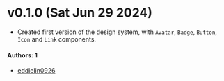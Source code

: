 # v0.1.0 (Sat Jun 29 2024)

- Created first version of the design system, with `Avatar`, `Badge`, `Button`, `Icon` and `Link` components.

#### Authors: 1

- [eddielin0926](https://github.com/eddielin0926)
